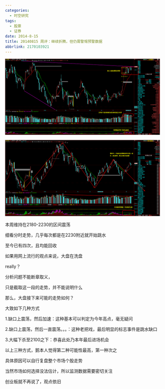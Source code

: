 ```yaml
---
categories:
  - 时空研究
tags:
  - 股票
  - 证券
date: 2014-8-15
title: 20140815 周评：继续折腾，但仍需警惕预警数据
abbrlink: 2170103921
---
```

![20140815-0](/images/20140815-0.gif)

![20140815-1](/images/20140815-1.gif)

本周维持在2180-2230的区间震荡

细看分时走势，几乎每次都是在2230附近就开始跳水

至今已有四次，且均能回收

如果用网上流行的观点来说，大盘在洗盘

really？

分析问题不能断章取义，

只是截取这一段的走势，并不能说明什么


那么，大盘接下来可能的走势如何？

大致如下几种方式

1.缺口上震荡，然后加速：这种基本可以判定为今年高点，毫无疑问

2.缺口上震荡，然后一直震荡。。。：这种老把戏，最后明显的标志事件是跳水缺口

3.大幅下杀至2100之下：恭喜此处乃本年最后进场机会


以上三种方式，鹅本人觉得第二种可能性最高，第一种次之

具体原因可以自行复盘整个市场个股走势

当然市场如何选择没法估计，所以监测数据需要密切关注


创业板就不再说了，观点依旧